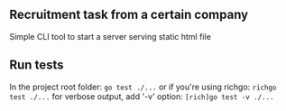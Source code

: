 ## Recruitment task from a certain company

Simple CLI tool to start a server serving static html file

## Run tests

In the project root folder:
`go test ./...`
or if you're using richgo:
`richgo test ./...`
for verbose output, add '-v' option:
`[rich]go test -v ./...`

